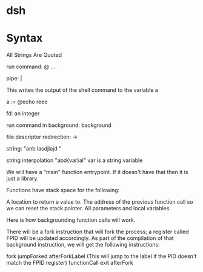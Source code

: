 # dsh

# Syntax

All Strings Are Quoted

run command: @<exec command> <arg1> <arg2> ... <argn> 

pipe: | 

This writes the output of the shell command to the variable a

a := @echo reee 

fd: an integer

run command in background: background <run command>

file descriptor redirection: <run command> <fd> -> <fd>

string: "anb lasdjlajd "

string interpolation "abd{var}al"
	var is a string variable

We will have a "main" function entrypoint. If it doesn't have that then it is just a library. 

Functions have stack space for the following:

A location to return a value to. 
The address of the previous function call so we can reset the stack pointer.
All parameters and local variables. 

Here is how backgrounding function calls will work. 

There will be a fork instruction that will fork the process; a register called FPID will be updated accordingly. As part of the compilation of that background instruction, we will get the following instructions:

fork
jumpForked afterForkLabel (This will jump to the label if the PID doesn't match the FPID register)
functionCall
exit 
afterFork <some instruction>
